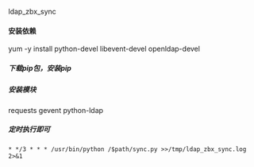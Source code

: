 ldap_zbx_sync
#### 安装依赖
yum -y install python-devel libevent-devel openldap-devel

##### 下载pip包，安装pip

##### 安装模块
requests
gevent
python-ldap


##### 定时执行即可
`* */3 * * * /usr/bin/python /$path/sync.py >>/tmp/ldap_zbx_sync.log 2>&1`
